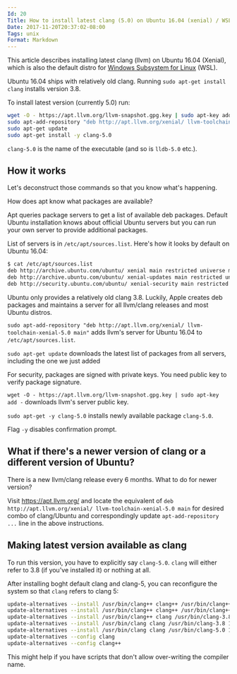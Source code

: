 ```yaml
---
Id: 20
Title: How to install latest clang (5.0) on Ubuntu 16.04 (xenial) / WSL
Date: 2017-11-20T20:37:02-08:00
Tags: unix
Format: Markdown
---
```


This article describes installing latest clang (llvm) on Ubuntu 16.04 (Xenial), which is also the default distro for [Windows Subsystem for Linux](https://msdn.microsoft.com/en-us/commandline/wsl/about) (WSL).

Ubuntu 16.04 ships with relatively old clang. Running `sudo apt-get install clang` installs version 3.8.

To install latest version (currently 5.0) run:

```bash
wget -O - https://apt.llvm.org/llvm-snapshot.gpg.key | sudo apt-key add -
sudo apt-add-repository "deb http://apt.llvm.org/xenial/ llvm-toolchain-xenial-5.0 main"
sudo apt-get update
sudo apt-get install -y clang-5.0
```

`clang-5.0` is the name of the executable (and so is `lldb-5.0` etc.).

## How it works

Let's deconstruct those commands so that you know what's happening.

How does apt know what packages are available?

Apt queries package servers to get a list of available deb packages. Default Ubuntu installation knows about official Ubuntu servers but you can run your own server to provide additional packages.

List of servers is in `/etc/apt/sources.list`. Here's how it looks by default on Ubuntu 16.04:

```bash
$ cat /etc/apt/sources.list
deb http://archive.ubuntu.com/ubuntu/ xenial main restricted universe multiverse
deb http://archive.ubuntu.com/ubuntu/ xenial-updates main restricted universe multiverse
deb http://security.ubuntu.com/ubuntu/ xenial-security main restricted universe multiverse
```

Ubuntu only provides a relatively old clang 3.8. Luckily, Apple creates deb packages and maintains a server for all llvm/clang releases and most Ubuntu distros.

`sudo apt-add-repository "deb http://apt.llvm.org/xenial/ llvm-toolchain-xenial-5.0 main"` adds llvm's server for Ubuntu 16.04 to `/etc/apt/sources.list`.

`sudo apt-get update` downloads the latest list of packages from all servers, including the one we just added

For security, packages are signed with private keys. You need public key to verify package signature.

`wget -O - https://apt.llvm.org/llvm-snapshot.gpg.key | sudo apt-key add -` downloads llvm's server public key.

`sudo apt-get -y clang-5.0` installs newly available package `clang-5.0`.

Flag `-y` disables confirmation prompt.

## What if there's a newer version of clang or a different version of Ubuntu?

There is a new llvm/clang release every 6 months. What to do for newer version?

Visit https://apt.llvm.org/ and locate the equivalent of `deb http://apt.llvm.org/xenial/ llvm-toolchain-xenial-5.0 main` for desired combo of clang/Ubuntu and correspondingly update `apt-add-repository ...` line in the above instructions.

## Making latest version available as clang

To run this version, you have to explicitly say `clang-5.0`. `clang` will either refer to 3.8 (if you've installed it) or nothing at all.

After installing boght default clang and clang-5, you can reconfigure the system so that `clang` refers to clang 5:

```bash
update-alternatives --install /usr/bin/clang++ clang++ /usr/bin/clang++-3.8 100
update-alternatives --install /usr/bin/clang++ clang++ /usr/bin/clang++-5.0 1000
update-alternatives --install /usr/bin/clang++ clang /usr/bin/clang-3.8 100
update-alternatives --install /usr/bin/clang clang /usr/bin/clang-3.8 100
update-alternatives --install /usr/bin/clang clang /usr/bin/clang-5.0 1000
update-alternatives --config clang
update-alternatives --config clang++
```

This might help if you have scripts that don't allow over-writing the compiler name.
